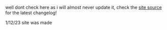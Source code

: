 well dont check here as i will almost never update it, check the [site source](https://github.com/drippypop/drippypop.github.io) for the latest changelog!

1/12/23 site was made
